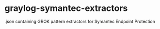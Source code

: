# graylog-symantec-extractors
.json containing GROK pattern extractors for Symantec Endpoint Protection
